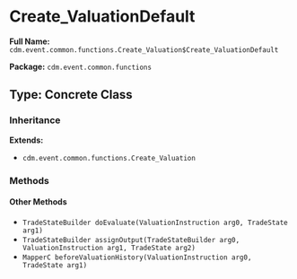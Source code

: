 # Create_ValuationDefault

**Full Name:** `cdm.event.common.functions.Create_Valuation$Create_ValuationDefault`

**Package:** `cdm.event.common.functions`

## Type: Concrete Class

### Inheritance

**Extends:**
- `cdm.event.common.functions.Create_Valuation`

### Methods

#### Other Methods

- `TradeStateBuilder doEvaluate(ValuationInstruction arg0, TradeState arg1)`
- `TradeStateBuilder assignOutput(TradeStateBuilder arg0, ValuationInstruction arg1, TradeState arg2)`
- `MapperC beforeValuationHistory(ValuationInstruction arg0, TradeState arg1)`


